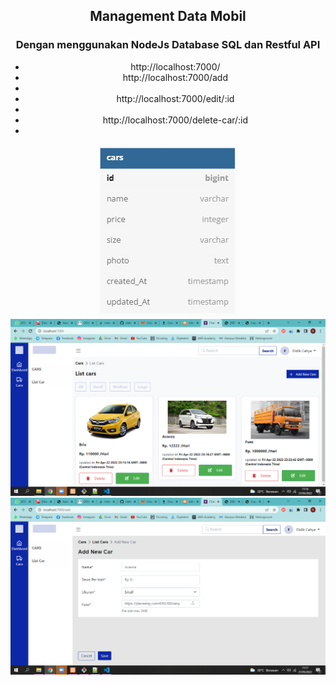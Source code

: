<div style="text-align:center">



<h2> Management Data Mobil </h2>
<h3> Dengan menggunakan NodeJs Database SQL dan Restful API </h3>

<ul>
<li> http://localhost:7000/ </li>
<li> http://localhost:7000/add <li>
<li> http://localhost:7000/edit/:id <li>
<li> http://localhost:7000/delete-car/:id <li>
</ul>

<img src="./public/images/erd.png" />
<img src="./public/images/ss1.png" />
<img src="./public/images/ss2.png" />

</div>